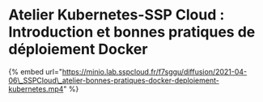 # Atelier Kubernetes-SSP Cloud : Introduction et bonnes pratiques de déploiement Docker



{% embed url="https://minio.lab.sspcloud.fr/f7sggu/diffusion/2021-04-06\_SSPCloud\_atelier-bonnes-pratiques-docker-deploiement-kubernetes.mp4" %}



